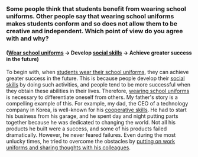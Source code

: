 ### Some people think that students benefit from wearing school uniforms. Other people say that wearing school uniforms makes students conform and so does not allow them to be creative and independent. Which point of view do you agree with and why?

#### (<ins>Wear school uniforms</ins> -> Develop <ins>social skills</ins> -> Achieve greater success in the future)

To begin with, when <ins>students wear their school uniforms</ins>, they can achieve greater success in the future. This is because people develop their <ins>social skills</ins> by doing such activities, and people tend to be more successful when they obtain these abilities in their lives. Therefore, <ins>wearing school uniforms</ins> is necessary to differentiate oneself from others. My father's story is a compelling example of this. For example, my dad, the CEO of a technology company in Korea, is well-known for his <ins>cooperative skills</ins>. He had to start his business from his garage, and he spent day and night putting parts together because he was dedicated to changing the world. Not all his products he built were a success, and some of his products failed dramatically. However, he never feared failures. Even during the most unlucky times, he tried to overcome the obstacles by <ins>putting on work uniforms and sharing thoughts with his colleagues</ins>.
